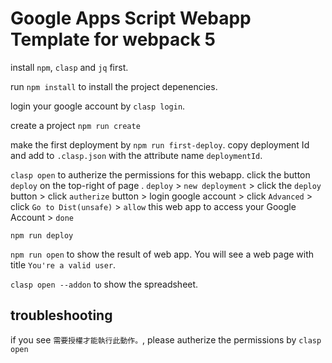 # Google Apps Script Webapp Template for webpack 5

install `npm`, `clasp` and `jq` first.

run `npm install` to install the project depenencies.

login your google account by `clasp login`.

create a project
`npm run create`

make the first deployment by `npm run first-deploy`.
copy deployment Id and add to `.clasp.json` with the attribute name `deploymentId`.

`clasp open` to autherize the permissions for this webapp.
click the button `deploy` on the top-right of page . `deploy` > `new deployment` > click the `deploy` button > click `autherize` button > login google account > click `Advanced` > click `Go to Dist(unsafe)` > `allow` this web app to access your Google Account > `done`

`npm run deploy`

`npm run open` to show the result of web app. You will see a web page with title `You're a valid user`.

`clasp open --addon` to show the spreadsheet.

## troubleshooting

if you see `需要授權才能執行此動作。`, please autherize the permissions by `clasp open`
